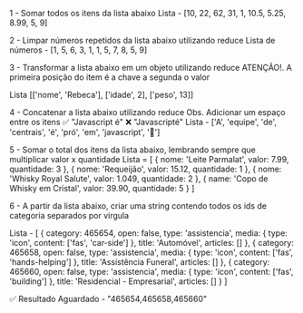1 - Somar todos os itens da lista abaixo
Lista - [10, 22, 62, 31, 1, 10.5, 5.25, 8.99, 5, 9]

2 - Limpar números repetidos da lista abaixo utilizando reduce
Lista de números - [1, 5, 6, 3, 1, 1, 5, 7, 8, 5, 9]

3 - Transformar a lista abaixo em um objeto utilizando reduce
ATENÇÃO!. A primeira posição do item é a chave a segunda o valor

Lista [['nome', 'Rebeca'], ['idade', 2], ['peso', 13]]

4 - Concatenar a lista abaixo utilizando reduce
Obs. Adicionar um espaço entre os itens
✅ "Javascript é"
❌ "Javascripté"
Lista - ['A', 'equipe', 'de', 'centrais', 'é', 'pró', 'em', 'javascript', '💫']

5 - Somar o total dos itens da lista abaixo, lembrando sempre que multiplicar valor x quantidade
Lista = [
  { nome: 'Leite Parmalat', valor: 7.99, quantidade: 3 },
  { nome: 'Requeijão', valor: 15.12, quantidade: 1 },
  { nome: 'Whisky Royal Salute', valor: 1.049, quantidade: 2 },
  { name: 'Copo de Whisky em Cristal', valor: 39.90, quantidade: 5 }
]

6 - A partir da lista abaixo, criar uma string contendo todos os ids de categoria separados por virgula

Lista - [
{
    category: 465654,
    open: false,
    type: 'assistencia',
    media: {
      type: 'icon',
      content: ['fas', 'car-side']
    },
    title: 'Automóvel',
    articles: []
  },
  {
    category: 465658,
    open: false,
    type: 'assistencia',
    media: {
      type: 'icon',
      content: ['fas', 'hands-helping']
    },
    title: 'Assistência Funeral',
    articles: []
  },
  {
    category: 465660,
    open: false,
    type: 'assistencia',
    media: {
      type: 'icon',
      content: ['fas', 'building']
    },
    title: 'Residencial - Empresarial',
    articles: []
  }
]

✅ Resultado Aguardado - "465654,465658,465660"
